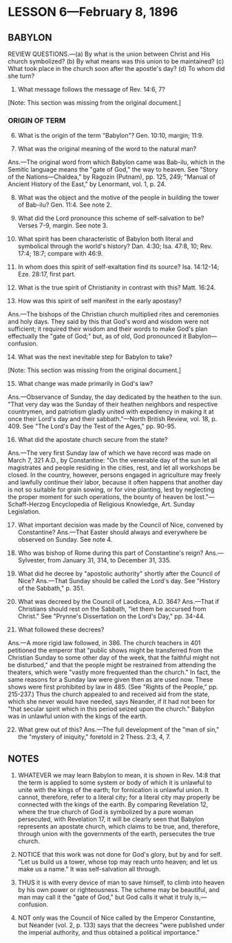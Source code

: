 # LESSON 6—February 8, 1896

## BABYLON

REVIEW QUESTIONS.—(a) By what is the union between Christ and His church symbolized? (b) By what means was this union to be maintained? (c) What took place in the church soon after the apostle's day? (d) To whom did she turn?

1. What message follows the message of Rev. 14:6, 7?

[Note: This section was missing from the original document.]

### ORIGIN OF TERM

6. What is the origin of the term "Babylon"? Gen. 10:10, margin; 11:9.

7. What was the original meaning of the word to the natural man?

Ans.—The original word from which Babylon came was Bab-ilu, which in the Semitic language means the "gate of God," the way to heaven. See "Story of the Nations—Chaldea," by Ragozin (Putnam), pp. 125, 249; "Manual of Ancient History of the East," by Lenormant, vol. 1, p. 24.

8. What was the object and the motive of the people in building the tower of Bab-ilu? Gen. 11:4. See note 2.

9. What did the Lord pronounce this scheme of self-salvation to be? Verses 7-9, margin. See note 3.

10. What spirit has been characteristic of Babylon both literal and symbolical through the world's history? Dan. 4:30; Isa. 47:8, 10; Rev. 17:4; 18:7; compare with 46:9.

11. In whom does this spirit of self-exaltation find its source? Isa. 14:12-14; Eze. 28:17, first part.

12. What is the true spirit of Christianity in contrast with this? Matt. 16:24.

13. How was this spirit of self manifest in the early apostasy?

Ans.—The bishops of the Christian church multiplied rites and ceremonies and holy days. They said by this that God's word and wisdom were not sufficient; it required their wisdom and their words to make God's plan effectually the "gate of God;" but, as of old, God pronounced it Babylon—confusion.

14. What was the next inevitable step for Babylon to take?

[Note: This section was missing from the original document.]

15. What change was made primarily in God's law?

Ans.—Observance of Sunday, the day dedicated by the heathen to the sun. "That very day was the Sunday of their heathen neighbors and respective countrymen, and patriotism gladly united with expediency in making it at once their Lord's day and their sabbath."—North British Review, vol. 18, p. 409. See "The Lord's Day the Test of the Ages," pp. 90-95.

16. What did the apostate church secure from the state?

Ans.—The very first Sunday law of which we have record was made on March 7, 321 A.D., by Constantine: "On the venerable day of the sun let all magistrates and people residing in the cities, rest, and let all workshops be closed. In the country, however, persons engaged in agriculture may freely and lawfully continue their labor, because it often happens that another day is not so suitable for grain sowing, or for vine planting, lest by neglecting the proper moment for such operations, the bounty of heaven be lost."—Schaff-Herzog Encyclopedia of Religious Knowledge, Art. Sunday Legislation.

17. What important decision was made by the Council of Nice, convened by Constantine? Ans.—That Easter should always and everywhere be observed on Sunday. See note 4.

18. Who was bishop of Rome during this part of Constantine's reign? Ans.—Sylvester, from January 31, 314, to December 31, 335.

19. What did he decree by "apostolic authority" shortly after the Council of Nice? Ans.—That Sunday should be called the Lord's day. See "History of the Sabbath," p. 351.

20. What was decreed by the Council of Laodicea, A.D. 364? Ans.—That if Christians should rest on the Sabbath, "let them be accursed from Christ." See "Prynne's Dissertation on the Lord's Day," pp. 34-44.

21. What followed these decrees?

Ans.—A more rigid law followed, in 386. The church teachers in 401 petitioned the emperor that "public shows might be transferred from the Christian Sunday to some other day of the week, that the faithful might not be disturbed," and that the people might be restrained from attending the theaters, which were "vastly more frequented than the church." In fact, the same reasons for a Sunday law were given then as are used now. These shows were first prohibited by law in 485. (See "Rights of the People," pp. 215-237.) Thus the church appealed to and received aid from the state, which she never would have needed, says Neander, if it had not been for "that secular spirit which in this period seized upon the church." Babylon was in unlawful union with the kings of the earth.

22. What grew out of this? Ans.—The full development of the "man of sin," the "mystery of iniquity," foretold in 2 Thess. 2:3, 4, 7.

## NOTES

1. WHATEVER we may learn Babylon to mean, it is shown in Rev. 14:8 that the term is applied to some system or body of which it is unlawful to unite with the kings of the earth; for fornication is unlawful union. It cannot, therefore, refer to a literal city; for a literal city may properly be connected with the kings of the earth. By comparing Revelation 12, where the true church of God is symbolized by a pure woman persecuted, with Revelation 17, it will be clearly seen that Babylon represents an apostate church, which claims to be true, and, therefore, through union with the governments of the earth, persecutes the true church.

2. NOTICE that this work was not done for God's glory, but by and for self. "Let us build us a tower, whose top may reach unto heaven; and let us make us a name." It was self-salvation all through.

3. THUS it is with every device of man to save himself, to climb into heaven by his own power or righteousness. The scheme may be beautiful, and man may call it the "gate of God," but God calls it what it truly is,—confusion.

4. NOT only was the Council of Nice called by the Emperor Constantine, but Neander (vol. 2, p. 133) says that the decrees "were published under the imperial authority, and thus obtained a political importance."